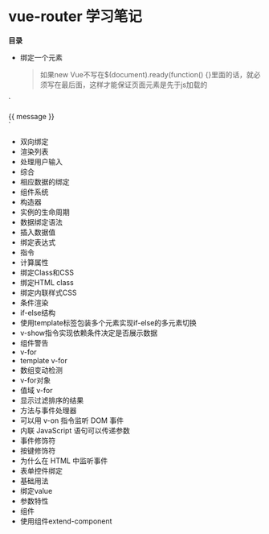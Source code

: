 # vue-router 学习笔记

**目录**

- 绑定一个元素

	> 如果new Vue不写在$(document).ready(function() {}里面的话，就必须写在最后面，这样才能保证页面元素是先于js加载的

` <script>
$(document).ready(function() {
    new Vue({
        el: '#app',
        data: {
            message: 'Hello Vue.js!'
        }
    })
});
</script>

<div id="app">
  {{ message }}
</div> `

- 双向绑定
- 渲染列表
- 处理用户输入
- 综合
- 相应数据的绑定
- 组件系统
- 构造器
- 实例的生命周期
- 数据绑定语法
- 插入数据值
- 绑定表达式
- 指令
- 计算属性
- 绑定Class和CSS
- 绑定HTML class
- 绑定内联样式CSS
- 条件渲染
- if-else结构
- 使用template标签包装多个元素实现if-else的多元素切换
- v-show指令实现依赖条件决定是否展示数据
- 组件警告
- v-for
- template v-for
- 数组变动检测
- v-for对象
- 值域 v-for
- 显示过滤排序的结果
- 方法与事件处理器
- 可以用 v-on 指令监听 DOM 事件
- 内联 JavaScript 语句可以传递参数
- 事件修饰符
- 按键修饰符
- 为什么在 HTML 中监听事件
- 表单控件绑定
- 基础用法
- 绑定value
- 参数特性
- 组件
- 使用组件extend-component